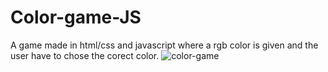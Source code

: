 # Color-game-JS
A game made in html/css and javascript where a rgb color is given and the user have to chose the corect color.
![color-game](https://user-images.githubusercontent.com/62445195/106139132-b6bf7280-6175-11eb-9611-c3683bfb092f.png)